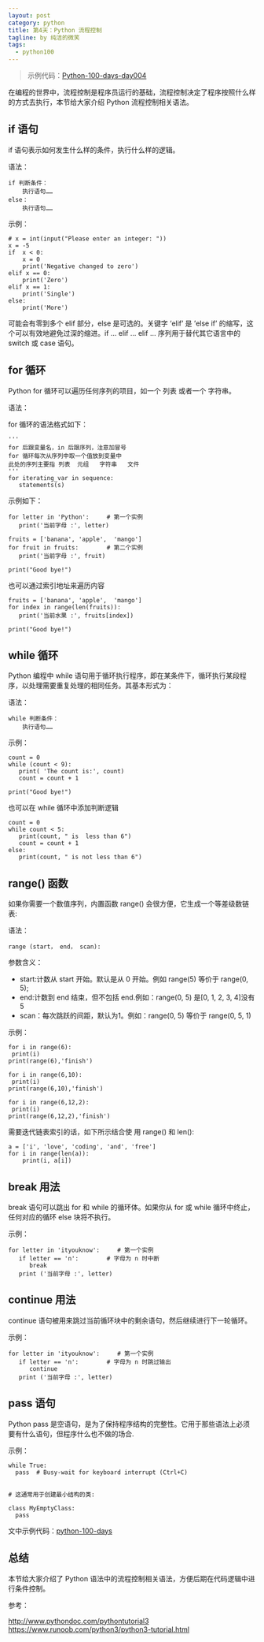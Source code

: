 ```yaml
---
layout: post
category: python
title: 第4天：Python 流程控制
tagline: by 纯洁的微笑
tags: 
  - python100
---
```



> 示例代码：[Python-100-days-day004](https://github.com/JustDoPython/python-100-day/tree/master/day-004)


在编程的世界中，流程控制是程序员运行的基础，流程控制决定了程序按照什么样的方式去执行，本节给大家介绍 Python 流程控制相关语法。

<!--more-->

## if 语句

if 语句表示如何发生什么样的条件，执行什么样的逻辑。

语法： 

```
if 判断条件：
    执行语句……
else：
    执行语句……
```

示例：

```
# x = int(input("Please enter an integer: "))
x = -5
if  x < 0:
	x = 0
	print('Negative changed to zero')
elif x == 0:
	print('Zero')
elif x == 1:
	print('Single')
else:
	print('More')
```

可能会有零到多个 elif 部分，else 是可选的。关键字 ‘elif’ 是 ’else if’ 的缩写，这个可以有效地避免过深的缩进。if … elif … elif … 序列用于替代其它语言中的 switch 或 case 语句。


## for 循环 

Python for 循环可以遍历任何序列的项目，如一个 列表 或者一个 字符串。 

语法： 

for 循环的语法格式如下：

```
'''
for 后跟变量名，in 后跟序列，注意加冒号
for 循环每次从序列中取一个值放到变量中
此处的序列主要指 列表  元组   字符串   文件
'''
for iterating_var in sequence:
   statements(s)
```

示例如下： 

```
for letter in 'Python':     # 第一个实例
   print('当前字母 :', letter)

fruits = ['banana', 'apple',  'mango']
for fruit in fruits:        # 第二个实例
   print('当前字母 :', fruit)

print("Good bye!")
```

也可以通过索引地址来遍历内容

```
fruits = ['banana', 'apple',  'mango']
for index in range(len(fruits)):
   print('当前水果 :', fruits[index])

print("Good bye!")
```

## while 循环 

Python 编程中 while 语句用于循环执行程序，即在某条件下，循环执行某段程序，以处理需要重复处理的相同任务。其基本形式为：


语法： 

```
while 判断条件：
    执行语句……
```

示例：

```
count = 0
while (count < 9):
   print( 'The count is:', count)
   count = count + 1
 
print("Good bye!")
```

也可以在 while 循环中添加判断逻辑


```
count = 0
while count < 5:
   print(count, " is  less than 6")
   count = count + 1
else:
   print(count, " is not less than 6")
```

## range() 函数

如果你需要一个数值序列，内置函数 range() 会很方便，它生成一个等差级数链表:

语法： 

```
range (start， end， scan):
```
参数含义：

- start:计数从 start 开始。默认是从 0 开始。例如 range(5) 等价于 range(0, 5);               
- end:计数到 end 结束，但不包括 end.例如：range(0, 5) 是[0, 1, 2, 3, 4]没有 5  
- scan：每次跳跃的间距，默认为1。例如：range(0, 5) 等价于 range(0, 5, 1)


示例：

```
for i in range(6):
 print(i)
print(range(6),'finish')

for i in range(6,10):
 print(i)
print(range(6,10),'finish')

for i in range(6,12,2):
 print(i)
print(range(6,12,2),'finish')
```

需要迭代链表索引的话，如下所示结合使 用 range() 和 len():

```
a = ['i', 'love', 'coding', 'and', 'free']
for i in range(len(a)):
	print(i, a[i])
```

## break 用法

break 语句可以跳出 for 和 while 的循环体。如果你从 for 或 while 循环中终止，任何对应的循环 else 块将不执行。

示例：

```
for letter in 'ityouknow':     # 第一个实例
   if letter == 'n':        # 字母为 n 时中断
      break
   print ('当前字母 :', letter)
```

## continue 用法

continue 语句被用来跳过当前循环块中的剩余语句，然后继续进行下一轮循环。

示例：

```
for letter in 'ityouknow':     # 第一个实例
   if letter == 'n':        # 字母为 n 时跳过输出
      continue
   print ('当前字母 :', letter)
```

## pass 语句

Python pass 是空语句，是为了保持程序结构的完整性。它用于那些语法上必须要有什么语句，但程序什么也不做的场合.


示例：

```
while True:
  pass  # Busy-wait for keyboard interrupt (Ctrl+C)


# 这通常用于创建最小结构的类:

class MyEmptyClass:
  pass
```

文中示例代码：[python-100-days](https://github.com/JustDoPython/python-100-day)

## 总结

本节给大家介绍了 Python 语法中的流程控制相关语法，方便后期在代码逻辑中进行条件控制。


参考：

http://www.pythondoc.com/pythontutorial3  
https://www.runoob.com/python3/python3-tutorial.html  